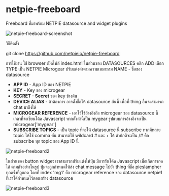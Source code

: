 netpie-freeboard
==========

Freeboard ที่มาพร้อม NETPIE datasource and widget plugins

![netpie-freeboard-screenshot](https://cloud.githubusercontent.com/assets/7685964/19427706/de8aab54-946f-11e6-81ae-bbe8b78910e5.jpg)


วิธีติดตั้ง

git clone https://github.com/netpieio/netpie-freeboard

การใช้งาน ใช้ browser เปิดไฟล์ index.html  ในส่วนของ DATASOURCES คลิก ADD เลือก TYPE เป็น NETPIE Microgear ปรับแต่งค่าตามความเหมาะสม
NAME - ชื่อของ datasource

- **APP ID** - App ID ของ NETPIE
- **KEY** - Key ของ microgear
- **SECRET - Secret** ของ key ข้างต้น
- **DEVICE ALIAS** - ถ้าต้องการ อาจตั้งชื่อให้ datasource อันนี้ เพื่อที่ thing อื่นจะสามารถ chat มาถึงได้
- **MICROGEAR REFERENCE** - เอาไว้ใช้อ้างอิงถึง microgear ของ datasource นี้ เวลาที่จะเขียนโค้ด Javascript หากตั้งค่านี้เป็น mygear รูปแบบการอ้างอิงจะเป็น microgear['mygear']
- **SUBSCRIBE TOPICS** - เป็น topic ที่จะให้ datasource นี้ subscribe หากมีหลาย topic ให้ใช้ comma คั่น สามารถใช้ wildcard # และ + ได้ ค่าปกติจะเป็น /# คือ subscribe ทุก topic ของ App ID นี้

![netpie-freeboard2](https://cloud.githubusercontent.com/assets/7685964/15654634/fbe3c096-26bf-11e6-8ab5-4656839b53ad.jpg)

ในส่วนของ button widget เราสามารถปรับแต่งให้ปุ่ม มีการรันโค้ด Javascript เมื่อเกิดการกดได้ ตามตัวอย่างในรูป ปุ่มจะถูกกำหนดให้ส่ง chat message ไปยัง thing ที่ชื่อ pieslampher ทุกครั้งที่ถูกกด 
โดยที่ index 'mg1' คือ microgear reference ของ datasource netpie1 ที่เราได้กำหนดไว้ตอนสร้าง datasource

![netpie-freeboard3](https://cloud.githubusercontent.com/assets/7685964/15655823/ec23a1f2-26ca-11e6-9968-ee500136b7bc.jpg)
